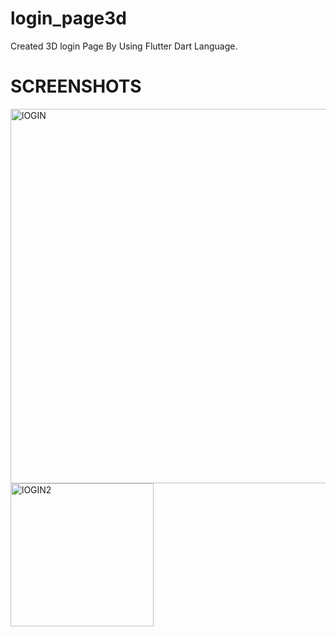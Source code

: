 # login_page3d

Created 3D login Page By Using Flutter Dart Language.
# SCREENSHOTS

<img width="599" alt="lOGIN" src="https://user-images.githubusercontent.com/128387947/237052244-cf2655df-9311-44a8-a22e-468b0ba160c5.png">

<img width="229" alt="lOGIN2" src="https://user-images.githubusercontent.com/128387947/237051929-c265e22a-b4d5-4412-898b-4050135bac6e.png">
